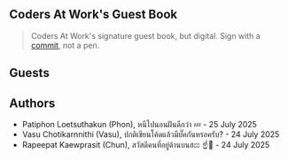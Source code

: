 ## Coders At Work's Guest Book

> Coders At Work's signature guest book, but digital. Sign with a [commit](https://github.com/learnalgorithmdotcom/guest-book/commits), not a pen.

## Guests

## Authors

- Patiphon Loetsuthakun (Phon), หนีไปนอนฝันดีกว่า 💤 - 25 July 2025
- Vasu Chotikarnnithi (Vasu), ปกติเขียนโค้ดแล้วมีบั๊คกันหรอครับ? - 24 July 2025
- Rapeepat Kaewprasit (Chun), สวัสดีคนที่อยู่ด้านบนฮะะ ☝️👋 - 24 July 2025
